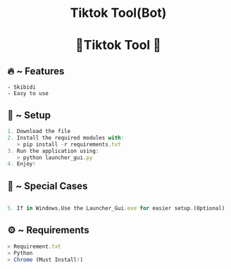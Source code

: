 <h1 align="center">
  Tiktok Tool(Bot)
</h1>

<h1 align="center">🚀Tiktok Tool 🚀</h1>

## 🔥 ~ Features
```Fast(lol)
- Skibidi
- Easy to use
```

## 🚀 ~ Setup

```ts
1. Download the file
2. Install the required modules with:
   > pip install -r requirements.txt
3. Run the application using:
   > python launcher_gui.py
4. Enjoy!
```
## 🤖 ~ Special Cases
```ts

5. If in Windows,Use the Launcher_Gui.exe for easier setup.(Optional)
```

## ⚙️ ~ Requirements
```ts
> Requirement.txt
> Python
> Chrome (Must Install!)
```

